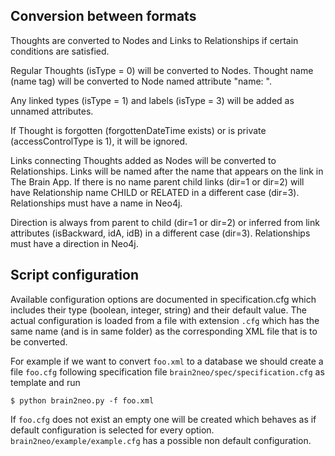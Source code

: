 Conversion between formats
--------------------------

Thoughts are converted to Nodes and Links to Relationships
if certain conditions are satisfied.

Regular Thoughts (isType = 0) will be converted to Nodes.
Thought name (name tag) will be converted to Node named attribute
"name: <name>".

Any linked types (isType = 1) and labels
(isType = 3) will be added as unnamed attributes.

If Thought is forgotten (forgottenDateTime exists) 
or is private (accessControlType is 1), it will be ignored.

Links connecting Thoughts added as Nodes will be converted to Relationships.
Links will be named after the name that appears on the link in The Brain App.
If there is no name parent child links (dir=1 or dir=2)
will have Relationship name CHILD or RELATED in a different case (dir=3).
Relationships must have a name in Neo4j.

Direction is always from parent to child (dir=1 or dir=2)
or inferred from link attributes (isBackward, idA, idB)
in a different case (dir=3).
Relationships must have a direction in Neo4j.

Script configuration
--------------------
Available configuration options are documented in specification.cfg
which includes their type (boolean, integer, string) and their default
value. The actual configuration is loaded from a file with extension `.cfg`
which has the same name (and is in same folder) as the corresponding 
XML file that is to be converted.

For example if we want to convert `foo.xml` to a database we should create 
a file `foo.cfg` following specification file `brain2neo/spec/specification.cfg`
as template and run

    $ python brain2neo.py -f foo.xml

If `foo.cfg` does not exist an empty one will be created which behaves as
if default configuration is selected for every option.
`brain2neo/example/example.cfg` has a possible non default configuration.